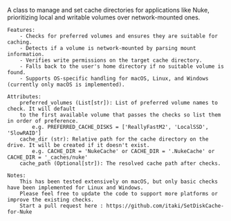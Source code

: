 A class to manage and set cache directories for applications like Nuke,
    prioritizing local and writable volumes over network-mounted ones.

    Features:
        - Checks for preferred volumes and ensures they are suitable for caching.
        - Detects if a volume is network-mounted by parsing mount information.
        - Verifies write permissions on the target cache directory.
        - Falls back to the user's home directory if no suitable volume is found.
        - Supports OS-specific handling for macOS, Linux, and Windows (currently only macOS is implemented).

    Attributes:
        preferred_volumes (List[str]): List of preferred volume names to check. It will default 
        to the first available volume that passes the checks so list them in order of preference.
            e.g. PREFERRED_CACHE_DISKS = ['ReallyFastM2', 'LocalSSD', 'SlowRAID']
        cache_dir (str): Relative path for the cache directory on the drive. It will be created if it doesn't exist.
            e.g. CACHE_DIR = 'NukeCache' or CACHE_DIR = '.NukeCache' or CACHE_DIR = '_caches/nuke'
        cache_path (Optional[str]): The resolved cache path after checks.

    Notes: 
        This has been tested extensively on macOS, but only basic checks have been implemented for Linux and Windows.
        Please feel free to update the code to support more platforms or improve the existing checks.
        Start a pull request here : https://github.com/itaki/SetDiskCache-for-Nuke
